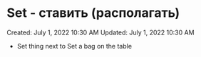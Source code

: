 # Set - ставить (располагать)

Created: July 1, 2022 10:30 AM
Updated: July 1, 2022 10:30 AM

- Set thing next to Set a bag on the table
